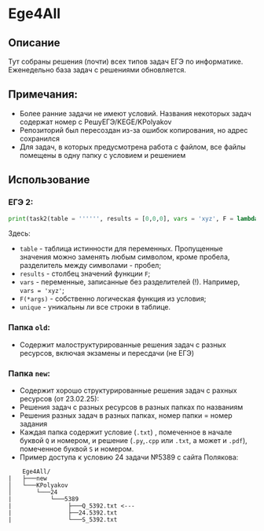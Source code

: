 # Ege4All
## Описание
Тут собраны решения (почти) всех типов задач ЕГЭ по информатике. Еженедельно база задач с решениями обновляется.
## Примечания:
- Более ранние задачи не имеют условий. Названия некоторых задач содержат номер с РешуЕГЭ/KEGE/KPolyakov
- Репозиторий был пересоздан из-за ошибок копирования, но адрес сохранился
- Для задач, в которых предусмотрена работа с файлом, все файлы помещены в одну папку с условием и решением
## Использование
### ЕГЭ 2:
```py
print(task2(table = '''''', results = [0,0,0], vars = 'xyz', F = lambda x,y,z: x==y==z, unique = True))
```
Здесь:
  - ```table``` - таблица истинности для переменных. Пропущенные значения можно заменять любым символом, кроме пробела, разделитель между символами - пробел;
  - ```results``` - столбец значений функции ```F```;
  - ```vars``` - переменные, записанные без разделителей (!). Например, ```vars = 'xyz'```;
  - ```F(*args)``` - собственно логическая функция из условия;
  - ```unique``` - уникальны ли все строки в таблице.
### Папка ```old```:
- Содержит малоструктурированные решения задач с разных ресурсов, включая экзамены и пересдачи (не ЕГЭ)
### Папка ```new```:
- Содержит хорошо структурированные решения задач с рахных ресурсов (от 23.02.25):
 - Решения задач с разных ресурсов в разных папках по названиям
 - Решения разных задач в разных папках, номер папки = номер задания
 - Каждая папка содержит условие (```.txt```) , помеченное в начале буквой ```Q``` и номером, и решение (```.py```,```.cpp``` или ```.txt```, а может и ```.pdf```), помеченное буквой ```S``` и номером.
 - Пример доступа к условию 24 задачи №5389 с сайта Полякова:
 ```
     Ege4All/
 |   ├───new
 │   └───KPolyakov
 │       └───24
 |           └───5389
 |                ├───Q_5392.txt <---
 |                ├──24.5392.txt
 |                └───S_5392.txt
  ```